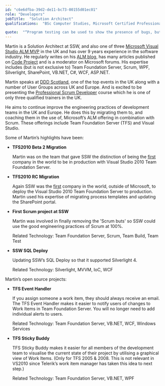 ```yaml
---
id: "c6e6dfba-39d2-de11-bc73-00155d01ec01"
role: "Developers"
jobTitle:  "Solution Architect"
qualifications:  "BSc Computer Studies, Microsoft Certified Professional, Microsoft Certified Technical Specialist"

quote:  "“Program testing can be used to show the presence of bugs, but never to show their absence!”"
---
```


Martin is a Solution Architect at SSW, and also one of three [Microsoft Visual Studio ALM MVP](https://mvp.support.microsoft.com/profile/Martin.Hinshelwood) in the UK and has over 9 years experience in the software industry. He regularly writes on his [ALM blog](https://blog.hinshelwood.com/), has many articles published on [Code Project](https://www.codeproject.com/Members/Martin-Hinshelwood) and is a moderator on Microsoft forums. His expertise includes (but is not exclusive to) Team Foundation Server, Scrum, WPF, Silverlight, SharePoint, VB.NET, C#, WCF, ASP.NET. 

Martin speaks at [DDD Scotland](https://www.developerdeveloperdeveloper.com), one of the top events in the UK along with a number of User Groups across UK and Europe. And is excited to be presenting the [Professional Scrum Developer](https://www.ssw.com.au/ssw/Events/Scrum-Training-Course.aspx) course which he is one of only three qualified trainers in the UK. 

He aims to continue improve the engineering practices of development teams in the UK and Europe. He does this by migrating them to, and coaching them in the use of, Microsoft’s ALM offering in combination with Scrum. These offerings include Team Foundation Server (TFS) and Visual Studio.

Some of Martin’s highlights have been:

*   **TFS2010 Beta 2 Migration**   

    Martin was on the team that gave SSW the distinction of being the [first](https://nkdagility.com/blog/deploying-visual-studio-2010-team-foundation-server-beta-2-done) company in the world to be in production with Visual Studio 2010 Team Foundation Server. 
*   **TFS2010 RC Migration**   

    Again SSW was the [first](https://nkdagility.com/blog/upgrading-from-tfs-2010-beta-2-to-tfs-2010-rc-done) company in the world, outside of Microsoft, to deploy the Visual Studio 2010 Team Foundation Server to production. Martin used his expertise of migrating process templates and updating the SharePoint portal. 
*   **First Scrum project at SSW**  

    Martin was involved in finally removing the 'Scrum buts' so SSW could use the good engineering practices of Scrum at 100%.   

    Related Technology: Team Foundation Server, Scrum, Team Build, Team Test 
*   **SSW SQL Deploy**   

    Updating SSW’s SQL Deploy so that it supported Silverlight 4.  

    Related Technology: Silverlight, MVVM, IoC, WCF 

Martin’s open source projects:

*   **TFS Event Handler**   

    If you assign someone a work item, they should always receive an email. The TFS Event Handler makes it easier to notify users of changes to Work Items in Team Foundation Server. You will no longer need to add individual alerts to users.   

    Related Technology: Team Foundation Server, VB.NET, WCF, Windows Services 
*   **TFS Sticky Buddy**   

    TFS Sticky Buddy makes it easier for all members of the development team to visualise the current state of their project by utilising a graphical view of Work Items. (Only for TFS 2005 & 2008. This is not relevant in VS2010 since Telerik’s work item manager has taken this idea to next step.)  

    Related Technology: Team Foundation Server, VB.NET, WPF 
